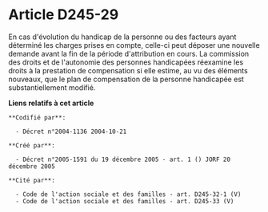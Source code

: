 # Article D245-29

En cas d'évolution du handicap de la personne ou des facteurs ayant déterminé les charges prises en compte, celle-ci peut
déposer une nouvelle demande avant la fin de la période d'attribution en cours. La commission des droits et de l'autonomie
des personnes handicapées réexamine les droits à la prestation de compensation si elle estime, au vu des éléments nouveaux,
que le plan de compensation de la personne handicapée est substantiellement modifié.

**Liens relatifs à cet article**

	**Codifié par**:

	  - Décret n°2004-1136 2004-10-21

	**Créé par**:

	  - Décret n°2005-1591 du 19 décembre 2005 - art. 1 () JORF 20 décembre 2005

	**Cité par**:

	  - Code de l'action sociale et des familles - art. D245-32-1 (V)
	  - Code de l'action sociale et des familles - art. D245-33 (V)
